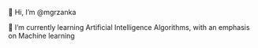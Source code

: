 👋 Hi, I’m @mgrzanka

🌱 I’m currently learning Artificial Intelligence Algorithms, with an emphasis on Machine learning

<!---
mgrzanka/mgrzanka is a ✨ special ✨ repository because its `README.md` (this file) appears on your GitHub profile.
You can click the Preview link to take a look at your changes.
--->
